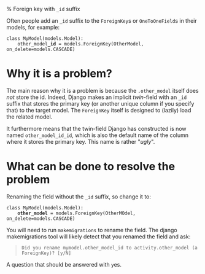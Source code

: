 % Foreign key with `_id` suffix

Often people add an `_id` suffix to the `ForeignKey`s or `OneToOneField`s in
their models, for example:

<pre><code>class MyModel(models.Model):
    other_model<b>_id</b> = models.ForeignKey(OtherModel, on_delete=models.CASCADE)</code></pre>

# Why it is a problem?

The main reason why it is a problem is because the `.other_model` itself does
*not* store the id. Indeed, Django makes an implicit *twin*-field with an `_id`
suffix that stores the primary key (or another unique column if you specify
that) to the target model. The `ForeignKey` itself is designed to (lazily) load
the related model.

It furthermore means that the twin-field Django has constructed is now named
`other_model_id_id`, which is also the default name of the column where it
stores the primary key. This name is rather "*ugly*".

# What can be done to resolve the problem

Renaming the field without the `_id` suffix, so change it to:

<pre><code>class MyModel(models.Model):
    <b>other_model</b> = models.ForeignKey(OtherMOdel, on_delete=models.CASCADE)</code></pre>

You will need to run `makemigrations` to rename the field. The django
makemigrations tool will likely detect that you renamed the field and ask:

> `Did you rename mymodel.other_model_id to activity.other_model (a ForeignKey)? [y/N]`

A question that should be answered with `y`es.
